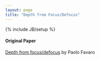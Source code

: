 ```yaml
---
layout: page
title: "Depth from Focus/Defocus"
---
```

{% include JB/setup %}

#### Original Paper

[Depth from focus/defocus](http://homepages.inf.ed.ac.uk/rbf/CVonline/LOCAL_COPIES/FAVARO1/dfdtutorial.html) by Paolo Favaro

